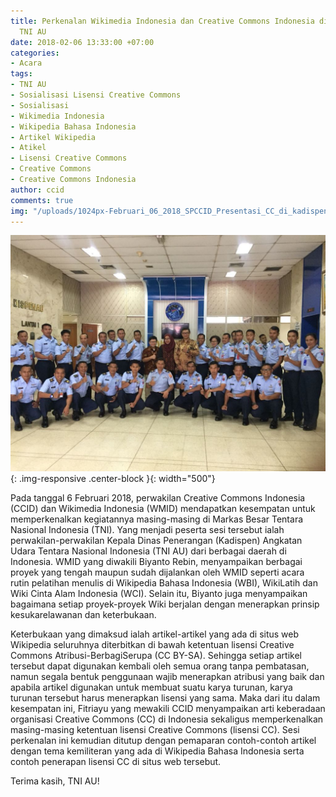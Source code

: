 ```yaml
---
title: Perkenalan Wikimedia Indonesia dan Creative Commons Indonesia di Markas Besar
  TNI AU
date: 2018-02-06 13:33:00 +07:00
categories:
- Acara
tags:
- TNI AU
- Sosialisasi Lisensi Creative Commons
- Sosialisasi
- Wikimedia Indonesia
- Wikipedia Bahasa Indonesia
- Artikel Wikipedia
- Atikel
- Lisensi Creative Commons
- Creative Commons
- Creative Commons Indonesia
author: ccid
comments: true
img: "/uploads/1024px-Februari_06_2018_SPCCID_Presentasi_CC_di_kadispen_TNI_AU.jpg"
---
```


![1024px-Februari_06_2018_SPCCID_Presentasi_CC_di_kadispen_TNI_AU.jpg](/uploads/1024px-Februari_06_2018_SPCCID_Presentasi_CC_di_kadispen_TNI_AU.jpg){: .img-responsive .center-block }{: width="500"}

Pada tanggal 6 Februari 2018, perwakilan Creative Commons Indonesia (CCID) dan Wikimedia Indonesia (WMID) mendapatkan kesempatan untuk memperkenalkan kegiatannya masing-masing di Markas Besar Tentara Nasional Indonesia (TNI). Yang menjadi peserta sesi tersebut ialah perwakilan-perwakilan Kepala Dinas Penerangan (Kadispen) Angkatan Udara Tentara Nasional Indonesia (TNI AU) dari berbagai daerah di Indonesia. WMID yang diwakili Biyanto Rebin, menyampaikan berbagai proyek yang tengah maupun sudah dijalankan oleh WMID seperti acara rutin pelatihan menulis di Wikipedia Bahasa Indonesia (WBI), WikiLatih dan Wiki Cinta Alam Indonesia (WCI). Selain itu, Biyanto juga menyampaikan bagaimana setiap proyek-proyek Wiki berjalan dengan menerapkan prinsip kesukarelawanan dan keterbukaan. 

Keterbukaan yang dimaksud ialah artikel-artikel yang ada di situs web Wikipedia seluruhnya diterbitkan di bawah ketentuan lisensi Creative Commons Atribusi-BerbagiSerupa (CC BY-SA). Sehingga setiap artikel tersebut dapat digunakan kembali oleh semua orang tanpa pembatasan, namun segala bentuk penggunaan wajib menerapkan atribusi yang baik dan apabila artikel digunakan untuk membuat suatu karya turunan, karya turunan tersebut harus menerapkan lisensi yang sama. Maka dari itu dalam kesempatan ini, Fitriayu yang mewakili CCID menyampaikan arti keberadaan organisasi Creative Commons (CC) di Indonesia sekaligus memperkenalkan masing-masing ketentuan lisensi Creative Commons (lisensi CC). Sesi perkenalan ini kemudian ditutup dengan pemaparan contoh-contoh artikel dengan tema kemiliteran yang ada di Wikipedia Bahasa Indonesia serta contoh penerapan lisensi CC di situs web tersebut.

Terima kasih, TNI AU!